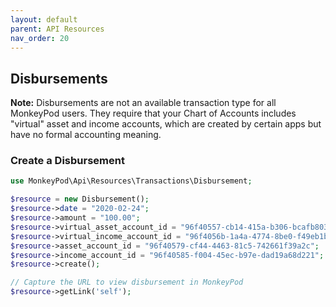```yaml
---
layout: default
parent: API Resources
nav_order: 20
---
```


## Disbursements

**Note:** Disbursements are not an available transaction type for all MonkeyPod users. 
They require that your Chart of Accounts includes "virtual" asset and income accounts, 
which are created by certain apps but have no formal accounting meaning.

### Create a Disbursement

```php 
use MonkeyPod\Api\Resources\Transactions\Disbursement;

$resource = new Disbursement();
$resource->date = "2020-02-24";
$resource->amount = "100.00";
$resource->virtual_asset_account_id = "96f40557-cb14-415a-b306-bcafb8032a7c";
$resource->virtual_income_account_id = "96f4056b-1a4a-4774-8be0-f49eb1bb7a30";
$resource->asset_account_id = "96f40579-cf44-4463-81c5-742661f39a2c";
$resource->income_account_id = "96f40585-f004-45ec-b97e-dad19a68d221";
$resource->create();

// Capture the URL to view disbursement in MonkeyPod
$resource->getLink('self');

```

